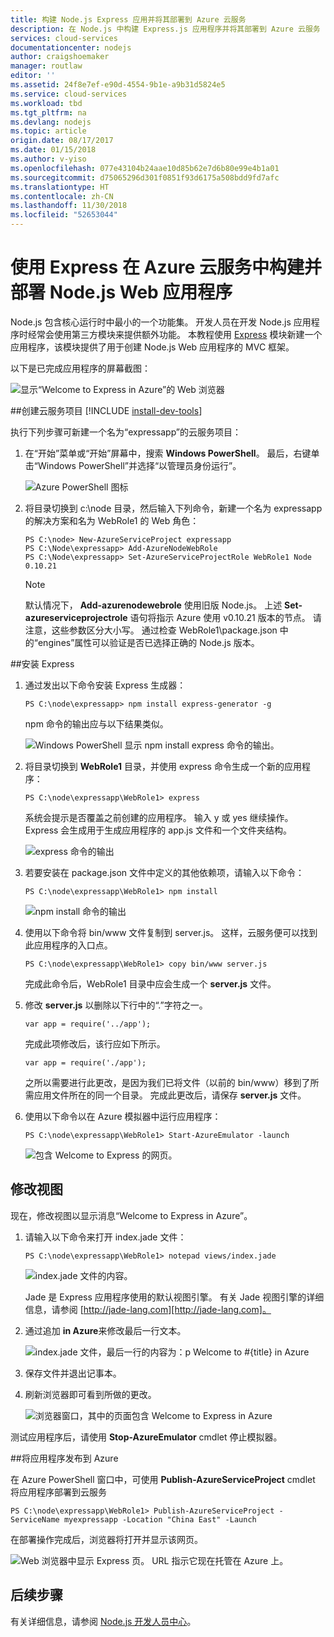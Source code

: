 ```yaml
---
title: 构建 Node.js Express 应用并将其部署到 Azure 云服务
description: 在 Node.js 中构建 Express.js 应用程序并将其部署到 Azure 云服务
services: cloud-services
documentationcenter: nodejs
author: craigshoemaker
manager: routlaw
editor: ''
ms.assetid: 24f8e7ef-e90d-4554-9b1e-a9b31d5824e5
ms.service: cloud-services
ms.workload: tbd
ms.tgt_pltfrm: na
ms.devlang: nodejs
ms.topic: article
origin.date: 08/17/2017
ms.date: 01/15/2018
ms.author: v-yiso
ms.openlocfilehash: 077e43104b24aae10d85b62e7d6b80e99e4b1a01
ms.sourcegitcommit: d75065296d301f0851f93d6175a508bdd9fd7afc
ms.translationtype: HT
ms.contentlocale: zh-CN
ms.lasthandoff: 11/30/2018
ms.locfileid: "52653044"
---
```

# <a name="build-and-deploy-a-nodejs-web-application-using-express-on-an-azure-cloud-services"></a>使用 Express 在 Azure 云服务中构建并部署 Node.js Web 应用程序

Node.js 包含核心运行时中最小的一个功能集。
开发人员在开发 Node.js 应用程序时经常会使用第三方模块来提供额外功能。 本教程使用 [Express](https://github.com/expressjs/express) 模块新建一个应用程序，该模块提供了用于创建 Node.js Web 应用程序的 MVC 框架。

以下是已完成应用程序的屏幕截图：

![显示“Welcome to Express in Azure”的 Web 浏览器](./media/cloud-services-nodejs-develop-deploy-express-app/node36.png)

##<a name="create-a-cloud-service-project"></a>创建云服务项目
[!INCLUDE [install-dev-tools](../../includes/install-dev-tools.md)]

执行下列步骤可新建一个名为“expressapp”的云服务项目：

1. 在“开始”菜单或“开始”屏幕中，搜索 **Windows PowerShell**。 最后，右键单击“Windows PowerShell”并选择“以管理员身份运行”。

    ![Azure PowerShell 图标](./media/cloud-services-nodejs-develop-deploy-express-app/azure-powershell-start.png)

2. 将目录切换到 c:\\node 目录，然后输入下列命令，新建一个名为 expressapp 的解决方案和名为 WebRole1 的 Web 角色：

    ```
    PS C:\node> New-AzureServiceProject expressapp
    PS C:\Node\expressapp> Add-AzureNodeWebRole
    PS C:\Node\expressapp> Set-AzureServiceProjectRole WebRole1 Node 0.10.21
    ```

    > [!NOTE]
    > 默认情况下， **Add-azurenodewebrole** 使用旧版 Node.js。 上述 **Set-azureserviceprojectrole** 语句将指示 Azure 使用 v0.10.21 版本的节点。  请注意，这些参数区分大小写。  通过检查 WebRole1\package.json 中的“engines”属性可以验证是否已选择正确的 Node.js 版本。
    > 
    > 

##<a name="install-express"></a>安装 Express

1. 通过发出以下命令安装 Express 生成器：

    ```
    PS C:\node\expressapp> npm install express-generator -g
    ```

    npm 命令的输出应与以下结果类似。 

    ![Windows PowerShell 显示 npm install express 命令的输出。](./media/cloud-services-nodejs-develop-deploy-express-app/express-g.png)

2. 将目录切换到 **WebRole1** 目录，并使用 express 命令生成一个新的应用程序：

    ```
    PS C:\node\expressapp\WebRole1> express
    ```

    系统会提示是否覆盖之前创建的应用程序。 输入 y 或 yes 继续操作。 Express 会生成用于生成应用程序的 app.js 文件和一个文件夹结构。

    ![express 命令的输出](./media/cloud-services-nodejs-develop-deploy-express-app/node23.png)

5.  若要安装在 package.json 文件中定义的其他依赖项，请输入以下命令：

    ```
    PS C:\node\expressapp\WebRole1> npm install
    ```

    ![npm install 命令的输出](./media/cloud-services-nodejs-develop-deploy-express-app/node26.png)

6.  使用以下命令将 bin/www 文件复制到 server.js。 这样，云服务便可以找到此应用程序的入口点。

    ```
    PS C:\node\expressapp\WebRole1> copy bin/www server.js
    ```

    完成此命令后，WebRole1 目录中应会生成一个 **server.js** 文件。

7.  修改 **server.js** 以删除以下行中的“.”字符之一。

    ```
    var app = require('../app');
    ```

    完成此项修改后，该行应如下所示。

    ```
    var app = require('./app');
    ```

    之所以需要进行此更改，是因为我们已将文件（以前的 bin/www）移到了所需应用文件所在的同一个目录。 完成此更改后，请保存 **server.js** 文件。

8.  使用以下命令以在 Azure 模拟器中运行应用程序：

    ```
    PS C:\node\expressapp\WebRole1> Start-AzureEmulator -launch
    ```

    ![包含 Welcome to Express 的网页。](./media/cloud-services-nodejs-develop-deploy-express-app/node28.png)

## <a name="modifying-the-view"></a>修改视图

现在，修改视图以显示消息“Welcome to Express in Azure”。

1.  请输入以下命令来打开 index.jade 文件：

    ```
    PS C:\node\expressapp\WebRole1> notepad views/index.jade
    ```

    ![index.jade 文件的内容。](./media/cloud-services-nodejs-develop-deploy-express-app/getting-started-19.png)

    Jade 是 Express 应用程序使用的默认视图引擎。 有关 Jade 视图引擎的详细信息，请参阅 [http://jade-lang.com][http://jade-lang.com]。

2.  通过追加 **in Azure**来修改最后一行文本。

    ![index.jade 文件，最后一行的内容为：p Welcome to \#{title} in Azure](./media/cloud-services-nodejs-develop-deploy-express-app/node31.png)

3.  保存文件并退出记事本。

4.  刷新浏览器即可看到所做的更改。

    ![浏览器窗口，其中的页面包含 Welcome to Express in Azure](./media/cloud-services-nodejs-develop-deploy-express-app/node32.png)

测试应用程序后，请使用 **Stop-AzureEmulator** cmdlet 停止模拟器。

##<a name="publishing-the-application-to-azure"></a>将应用程序发布到 Azure

在 Azure PowerShell 窗口中，可使用 **Publish-AzureServiceProject** cmdlet 将应用程序部署到云服务

```
PS C:\node\expressapp\WebRole1> Publish-AzureServiceProject -ServiceName myexpressapp -Location "China East" -Launch
```

在部署操作完成后，浏览器将打开并显示该网页。

![Web 浏览器中显示 Express 页。 URL 指示它现在托管在 Azure 上。](./media/cloud-services-nodejs-develop-deploy-express-app/node36.png)

## <a name="next-steps"></a>后续步骤

有关详细信息，请参阅 [Node.js 开发人员中心](https://www.azure.cn/develop/nodejs/)。

  [Node.js Web Application]: ./cloud-services-nodejs-develop-deploy-app.md
  [Express]: http://expressjs.com/
  [http://jade-lang.com]: http://jade-lang.com